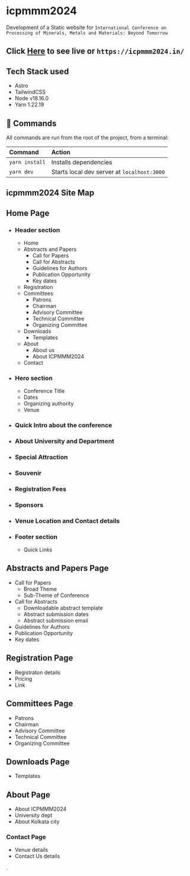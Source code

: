 # icpmmm2024

Development of a Static website for `International Conference on Processing of Minerals, Metals and Materials: Beyond Tomorrow`

## Click [Here](https://icpmmm2024.in/) to see live or `https://icpmmm2024.in/`

## Tech Stack used

- Astro
- TailwindCSS
- Node v18.16.0
- Yarn 1.22.19

## 🧞 Commands

All commands are run from the root of the project, from a terminal:

| Command        | Action                                      |
| :------------- | :------------------------------------------ |
| `yarn install` | Installs dependencies                       |
| `yarn dev`     | Starts local dev server at `localhost:3000` |

## icpmmm2024 Site Map

## Home Page

- ### Header section

  - Home
  - Abstracts and Papers
    - Call for Papers
    - Call for Abstracts
    - Guidelines for Authors
    - Publication Opportunity
    - Key dates
  - Registration
  - Committees
    - Patrons
    - Chairman
    - Advisory Committee
    - Technical Committee
    - Organizing Committee
  - Downloads
    - Templates
  - About
    - About us
    - About ICPMMM2024
  - Contact

- ### Hero section

  - Conference Title
  - Dates
  - Organizing authority
  - Venue

- ### Quick Intro about the conference

- ### About University and Department

- ### Special Attraction

- ### Souvenir

- ### Registration Fees

- ### Sponsors

- ### Venue Location and Contact details

- ### Footer section

  - Quick Links

## Abstracts and Papers Page

- Call for Papers
  - Broad Theme
  - Sub-Theme of Conference
- Call for Abstracts
  - Downloadable abstract template
  - Abstract submission dates
  - Abstract submission email
- Guidelines for Authors
- Publication Opportunity
- Key dates

## Registration Page

- Registraton details
- Pricing
- Link

## Committees Page

- Patrons
- Chairman
- Advisory Committee
- Technical Committee
- Organizing Committee

## Downloads Page

- Templates

## About Page

- About ICPMMM2024
- University dept
- About Kolkata city

### Contact Page

- Venue details
- Contact Us details

.
